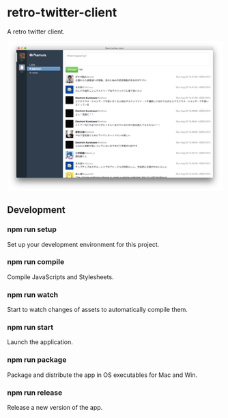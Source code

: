 # retro-twitter-client
A retro twitter client.

![](/images/preview7.png)

## Development
### npm run setup
Set up your development environment for this project.

### npm run compile
Compile JavaScripts and Stylesheets.

### npm run watch
Start to watch changes of assets to automatically compile them.

### npm run start
Launch the application.

### npm run package
Package and distribute the app in OS executables for Mac and Win.

### npm run release
Release a new version of the app.
